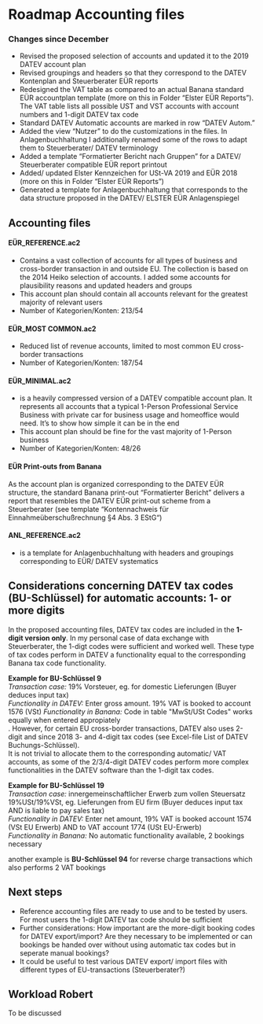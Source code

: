 # Roadmap Accounting files
### Changes since December

* Revised the proposed selection of accounts and updated it to the 2019 DATEV account plan
* Revised groupings and headers so that they correspond to the DATEV Kontenplan and Steuerberater EÜR reports
* Redesigned the VAT table as compared to an actual Banana standard EÜR accountplan template (more on this in Folder “Elster EÜR Reports”). The VAT table lists all possible UST and VST accounts with account numbers and 1-digit DATEV tax code
* Standard DATEV Automatic accounts are marked in row “DATEV Autom.”
* Added the view “Nutzer” to do the customizations in the files. In Anlagenbuchhaltung I additionally renamed some of the rows to adapt them to Steuerberater/ DATEV terminology
* Added a template “Formatierter Bericht nach Gruppen” for a DATEV/ Steuerberater compatible EÜR report printout
* Added/ updated Elster Kennzeichen for USt-VA 2019 and EÜR 2018 (more on this in Folder “Elster EÜR Reports”)
* Generated a template for Anlagenbuchhaltung that corresponds to the data structure proposed in the DATEV/ ELSTER EÜR Anlagenspiegel

## Accounting files
#### EÜR_REFERENCE.ac2
*	Contains a vast collection of accounts for all types of business and cross-border transaction in and outside EU. The collection is  based on the 2014 Heiko selection of accounts. I added some accounts for plausibility reasons and updated headers and groups 
*	This account plan should contain all accounts relevant for the greatest majority of relevant users
*	Number of Kategorien/Konten: 213/54  

#### EÜR_MOST COMMON.ac2
*	Reduced list of revenue accounts, limited to most common EU cross-border transactions
*	Number of Kategorien/Konten: 187/54

#### EÜR_MINIMAL.ac2
*	is a heavily compressed version of a DATEV compatible account plan. It represents all accounts that a typical 1-Person Professional Service Business with private car for business usage and homeoffice would need. It’s to show how simple it can be in the end
*	This account plan should be fine for the vast majority of 1-Person business
*	Number of Kategorien/Konten: 48/26

#### EÜR Print-outs from Banana
As the account plan is organized corresponding to the DATEV EÜR structure, the standard Banana print-out “Formatierter Bericht” delivers a report that resembles the DATEV EÜR print-out scheme from a Steuerberater (see template “Kontennachweis für Einnahmeüberschußrechnung §4 Abs. 3 EStG“)   

#### ANL_REFERENCE.ac2
*	is a template for Anlagenbuchhaltung with headers and groupings corresponding to EÜR/ DATEV systematics

## Considerations concerning DATEV tax codes (BU-Schlüssel) for automatic accounts: 1- or more digits

In the proposed accounting files, DATEV tax codes are included in the **1-digit version only**. In my personal case of data exchange with Steuerberater, the 1-digt codes were sufficient and worked well. These type of tax codes perform in DATEV a functionality equal to the corresponding Banana tax code functionality.  

**Example for BU-Schlüssel 9**  
*Transaction case:* 19% Vorsteuer, eg. for domestic Lieferungen (Buyer deduces input tax)  
*Functionality in DATEV:* Enter gross amount. 19% VAT is booked to account 1576 (VSt)
*Functionality in Banana:* Code in table "MwSt/USt Codes" works equally when entered appropiately  
. 
However, for certain EU cross-border transactions, DATEV also uses 2-digit and since 2018 3- and 4-digit tax codes (see Excel-file List of DATEV Buchungs-Schlüssel).  
It is not trivial to allocate them to the corresponding automatic/ VAT accounts, as some of the 2/3/4-digit DATEV codes perform more complex functionalities in the DATEV software than the 1-digit tax codes. 

**Example for BU-Schlüssel 19**   
*Transaction case:*	innergemeinschaftlicher Erwerb zum vollen Steuersatz 19%USt/19%VSt, eg. Lieferungen from EU firm (Buyer deduces input tax AND is liable to pay sales tax)   
*Functionality in DATEV:* Enter net amount, 19% VAT is booked account 1574 (VSt EU Erwerb) AND to VAT account 1774 (USt EU-Erwerb)  
*Functionality in Banana:* No automatic functionality available, 2 bookings necessary  

another example is **BU-Schlüssel 94** for reverse charge transactions which also performs 2 VAT bookings

## Next steps
* Reference accounting files are ready to use and to be tested by users. For most users the 1-digit DATEV tax code should be sufficient
* Further considerations: How important are the more-digit booking codes for DATEV export/import? Are they necessary to be implemented or can bookings be handed over without using automatic tax codes but in seperate manual bookings?
* It could be useful to test various DATEV export/ import files with different types of EU-transactions (Steuerberater?)  
    
## Workload Robert
To be discussed

